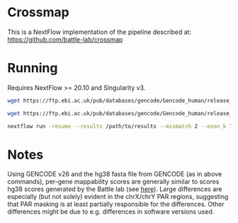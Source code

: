 # Crossmap

This is a NextFlow implementation of the pipeline described at: https://github.com/battle-lab/crossmap

# Running

Requires NextFlow >= 20.10 and Singularity v3.

```bash
wget https://ftp.ebi.ac.uk/pub/databases/gencode/Gencode_human/release_26/gencode.v26.annotation.gtf.gz && zcat gencode.v26.annotation.gtf.gz > gencode.v26.annotation.gtf

wget https://ftp.ebi.ac.uk/pub/databases/gencode/Gencode_human/release_26/GRCh38.primary_assembly.genome.fa.gz && zcat GRCh38.primary_assembly.genome.fa.gz | perl -pe 's/^(>.*?)\s+.*$/$1/' > hg38.fa

nextflow run -resume --results /path/to/results --mismatch 2 --exon_k 75 --utr_k 36 --fasta hg38.fa --gtf gencode.v26.annotation.gtf /path/to/main.nf
```


# Notes
Using GENCODE v26 and the hg38 fasta file from GENCODE (as in above commands), per-gene mappability scores are generally similar to scores hg38 scores generated by the Battle lab (see [here](notebooks/compare-crossmap.ipynb)). Large differences are especially (but not solely) evident in the chrX/chrY PAR regions, suggesting that PAR masking is at least partially responsible for the differences. Other differences might be due to e.g. differences in software versions used.